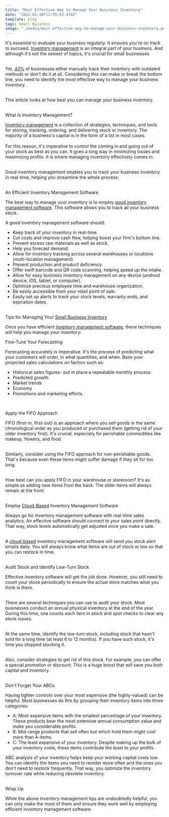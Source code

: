 ```yaml
---
title: "Most Effective Way to Manage Your Business Inventory"
date: "2022-01-18T11:55:52.476Z"
template: blog
tags: Small Business
image: "./media/most-effective-way-to-manage-your-business-inventory.png"
---
```


It's essential to evaluate your business regularly. It ensures you're on track to succeed. <a target="_blank" href="https://www.cobuildlab.com/services/custom-inventory-management-system">Inventory management</a> is an integral part of your business. And although it's not the sexiest of topics, it's crucial for small businesses
<br></br>

Yet, <a target="_blank" href="http://www.waspbarcode.com/small-business-report">43%</a> of businesses either manually track their inventory with outdated methods or don't do it at all. Considering this can make or break the bottom line, you need to identify the most effective way to manage your business inventory.
<br></br>

This article looks at how best you can manage your business inventory.
<br></br>

<title-3>What Is Inventory Management?</title-3>

<a target="_blank" href="https://www.investopedia.com/terms/i/inventory-management.asp#:~:text=Key%20Takeaways%201%20Inventory%20management%20is%20the%20entire,are%20just-in-time%20%28JIT%29%20and%20materials%20requirement%20planning%20%28MRP%29.">Inventory management</a> is a collection of strategies, techniques, and tools for storing, tracking, ordering, and delivering stock or inventory. The majority of a business's capital is in the form of a list in most cases.
<br></br>
For this reason, it's imperative to control the coming in and going out of your stock as best as you can. It goes a long way in minimizing losses and maximizing profits. It is where managing inventory effectively comes in.
<br></br>

Good inventory management enables you to track your business inventory in real-time, helping you streamline the whole process.
<br></br>

<title-3>An Efficient Inventory Management Software</title-3>

The best way to manage your inventory is to employ <a target="_blank" href="https://www.sortly.com/easy-inventory-management-software/">good inventory management software</a>. This software allows you to track all your business stock.

A good inventory management software should:

* Keep track of your inventory in real-time.
* Cut costs and improve cash flow, helping boost your firm's bottom line.
* Prevent excess raw materials as well as stock.
* Help you forecast demand.
* Allow for inventory tracking across several warehouses or locations (multi-location management).
* Prevent production and product deficiency.
* Offer swift barcode and QR code scanning, helping speed up the intake.
* Allow for easy business inventory management on any device (android device, iOS, tablet, or computer).
* Optimize precious employee time and warehouse organization.
* Be easily accessible from your retail point of sale.
* Easily set up alerts to track your stock levels, warranty ends, and expiration dates.
</br>
<title-3>Tips for Managing Your <a target="_blank" href="https://www.cobuildlab.com/blog/software-trends-for-inventory-management/">Small Business Inventory<a></title-3>

Once you have efficient <a target="_blank" href="https://www.cobuildlab.com/blog/Warehouse-and-Inventory-Management/">inventory management software</a>, these techniques will help you manage your inventory:

<title-4>Fine-Tune Your Forecasting<title-4>

Forecasting accurately is imperative. It's the process of predicting what your customers will order, in what quantities, and when. Base your projected sales calculations on factors such as:

* Historical sales figures- put in place a repeatable monthly process.
* Predicted growth
* Market trends
* Economy
* Promotions and marketing efforts.
</br>

<title-4>Apply the FIFO Approach<title-4>

FIFO (first-in, first-out) is an approach where you sell goods in the same chronological order as you produced or purchased them (getting rid of your older inventory first). It's crucial, especially for perishable commodities like makeup, flowers, and food.
<br></br>

Similarly, consider using the FIFO approach for non-perishable goods. That's because even these items might suffer damage if they sit for too long.
<br></br>

How best can you apply FIFO in your warehouse or storeroom? It's as simple as adding new items from the back. The older items will always remain at the front.
<br></br>

<title-4>Employ <a target="_blank" href="https://www.cobuildlab.com/blog/benefits-of-using-a-cloud-logistics-solution/">Cloud-Based</a> Inventory Management Software</title-4>

Always go for inventory management software with real-time sales analytics. An effective software should connect to your sales point directly. That way, stock levels automatically get adjusted once you make a sale.
<br></br>

A <a target="_blank" href="https://www.cobuildlab.com/blog/cloud-logistics-software-solution/">cloud-based</a> inventory management software will send you stock alert emails daily. You will always know what items are out of stock or low so that you can restock in time.
<br></br>

<title-4>Audit Stock and Identify Low-Turn Stock</title-4>

Effective inventory software will get the job done. However, you still need to count your stock periodically to ensure the actual store matches what you think is there.
<br></br>

There are several techniques you can use to audit your stock. Most businesses conduct an annual physical inventory at the end of the year. During this time, one counts each item in stock and spot checks to clear any stock issues.
<br></br>

At the same time, identify the low-turn stock, including stock that hasn't sold for a long time (at least 6 to 12 months). If you have such stock, it's time you stopped stocking it. 
<br></br>

Also, consider strategies to get rid of this stock. For example, you can offer a special promotion or discount. This is a huge boost that will save you both capital and inventory.
<br></br>

<title-4>Don't Forget Your ABCs</title-4>

Having tighter controls over your most expensive (the highly-valued) can be helpful. Most businesses do this by grouping their inventory items into three categories:

* A: Most expensive items with the smallest percentage of your inventory. These products bear the most extensive annual consumption value and make you considerable profits.
* B: Mid-range products that sell often but which hold them might cost more than A-items.
* C: The least expensive of your inventory. Despite making up the bulk of your inventory costs, these items contribute the least to your profits.

ABC analysis of your inventory helps keep your working capital costs low. You can identify the items you need to reorder more often and the ones you don't need to restock frequently. That way, you optimize the inventory turnover rate while reducing obsolete inventory.
<br></br>

<title-3>Wrap Up</title-3>

While the above inventory management tips are undoubtedly helpful, you can only make the most of them and ensure they work well by employing efficient inventory management software.
<br></br>